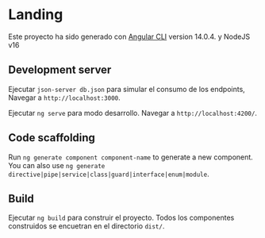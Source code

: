 # Landing

Este proyecto ha sido generado con [Angular CLI](https://github.com/angular/angular-cli) version 14.0.4. y NodeJS v16

## Development server

Ejecutar `json-server db.json` para simular el consumo de los endpoints, Navegar a `http://localhost:3000`.

Ejecutar `ng serve` para modo desarrollo. Navegar a `http://localhost:4200/`.

## Code scaffolding

Run `ng generate component component-name` to generate a new component. You can also use `ng generate directive|pipe|service|class|guard|interface|enum|module`.

## Build

Ejecutar `ng build` para construir el proyecto. Todos los componentes construidos se encuetran en el directorio `dist/`.
